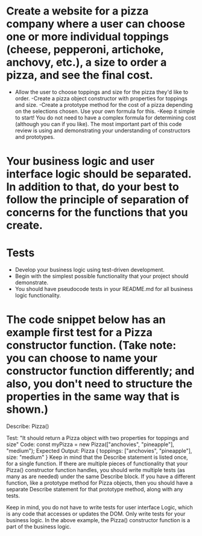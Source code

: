 # Create a website for a pizza company where a user can choose one or more individual toppings (cheese, pepperoni, artichoke, anchovy, etc.), a size to order a pizza, and see the final cost.

- Allow the user to choose toppings and size for the pizza they'd like to order.
-Create a pizza object constructor with properties for toppings and size.
-Create a prototype method for the cost of a pizza depending on the selections chosen. Use your own formula for this.
-Keep it simple to start! You do not need to have a complex formula for determining cost (although you can if you like). The most important part of this code review is using and demonstrating your understanding of constructors and prototypes.

# Your business logic and user interface logic should be separated. In addition to that, do your best to follow the principle of separation of concerns for the functions that you create.

# Tests
- Develop your business logic using test-driven development. 
- Begin with the simplest possible functionality that your project should demonstrate. 
- You should have pseudocode tests in your README.md for all business logic functionality.

# The code snippet below has an example first test for a Pizza constructor function. (Take note: you can choose to name your constructor function differently; and also, you don't need to structure the properties in the same way that is shown.)

Describe: Pizza()

Test: "It should return a Pizza object with two properties for toppings and size"
Code: const myPizza = new Pizza(["anchovies", "pineapple"], "medium");
Expected Output: Pizza { toppings: ["anchovies", "pineapple"], size: "medium" }
Keep in mind that the Describe statement is listed once, for a single function. If there are multiple pieces of functionality that your Pizza() constructor function handles, you should write multiple tests (as many as are needed) under the same Describe block. If you have a different function, like a prototype method for Pizza objects, then you should have a separate Describe statement for that prototype method, along with any tests.

Keep in mind, you do not have to write tests for user interface Logic, which is any code that accesses or updates the DOM. Only write tests for your business logic. In the above example, the Pizza() constructor function is a part of the business logic.